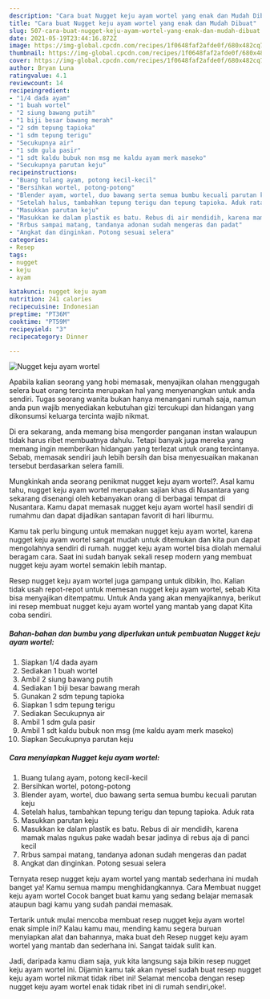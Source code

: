 ```yaml
---
description: "Cara buat Nugget keju ayam wortel yang enak dan Mudah Dibuat"
title: "Cara buat Nugget keju ayam wortel yang enak dan Mudah Dibuat"
slug: 507-cara-buat-nugget-keju-ayam-wortel-yang-enak-dan-mudah-dibuat
date: 2021-05-19T23:44:16.872Z
image: https://img-global.cpcdn.com/recipes/1f0648faf2afde0f/680x482cq70/nugget-keju-ayam-wortel-foto-resep-utama.jpg
thumbnail: https://img-global.cpcdn.com/recipes/1f0648faf2afde0f/680x482cq70/nugget-keju-ayam-wortel-foto-resep-utama.jpg
cover: https://img-global.cpcdn.com/recipes/1f0648faf2afde0f/680x482cq70/nugget-keju-ayam-wortel-foto-resep-utama.jpg
author: Bryan Luna
ratingvalue: 4.1
reviewcount: 14
recipeingredient:
- "1/4 dada ayam"
- "1 buah wortel"
- "2 siung bawang putih"
- "1 biji besar bawang merah"
- "2 sdm tepung tapioka"
- "1 sdm tepung terigu"
- "Secukupnya air"
- "1 sdm gula pasir"
- "1 sdt kaldu bubuk non msg me kaldu ayam merk maseko"
- "Secukupnya parutan keju"
recipeinstructions:
- "Buang tulang ayam, potong kecil-kecil"
- "Bersihkan wortel, potong-potong"
- "Blender ayam, wortel, duo bawang serta semua bumbu kecuali parutan keju"
- "Setelah halus, tambahkan tepung terigu dan tepung tapioka. Aduk rata"
- "Masukkan parutan keju"
- "Masukkan ke dalam plastik es batu. Rebus di air mendidih, karena mamak malas ngukus pake wadah besar jadinya di rebus aja di panci kecil"
- "Rrbus sampai matang, tandanya adonan sudah mengeras dan padat"
- "Angkat dan dinginkan. Potong sesuai selera"
categories:
- Resep
tags:
- nugget
- keju
- ayam

katakunci: nugget keju ayam 
nutrition: 241 calories
recipecuisine: Indonesian
preptime: "PT36M"
cooktime: "PT59M"
recipeyield: "3"
recipecategory: Dinner

---
```



![Nugget keju ayam wortel](https://img-global.cpcdn.com/recipes/1f0648faf2afde0f/680x482cq70/nugget-keju-ayam-wortel-foto-resep-utama.jpg)

Apabila kalian seorang yang hobi memasak, menyajikan olahan menggugah selera buat orang tercinta merupakan hal yang menyenangkan untuk anda sendiri. Tugas seorang  wanita bukan hanya menangani rumah saja, namun anda pun wajib menyediakan kebutuhan gizi tercukupi dan hidangan yang dikonsumsi keluarga tercinta wajib nikmat.

Di era  sekarang, anda memang bisa mengorder panganan instan walaupun tidak harus ribet membuatnya dahulu. Tetapi banyak juga mereka yang memang ingin memberikan hidangan yang terlezat untuk orang tercintanya. Sebab, memasak sendiri jauh lebih bersih dan bisa menyesuaikan makanan tersebut berdasarkan selera famili. 



Mungkinkah anda seorang penikmat nugget keju ayam wortel?. Asal kamu tahu, nugget keju ayam wortel merupakan sajian khas di Nusantara yang sekarang disenangi oleh kebanyakan orang di berbagai tempat di Nusantara. Kamu dapat memasak nugget keju ayam wortel hasil sendiri di rumahmu dan dapat dijadikan santapan favorit di hari liburmu.

Kamu tak perlu bingung untuk memakan nugget keju ayam wortel, karena nugget keju ayam wortel sangat mudah untuk ditemukan dan kita pun dapat mengolahnya sendiri di rumah. nugget keju ayam wortel bisa diolah memalui beragam cara. Saat ini sudah banyak sekali resep modern yang membuat nugget keju ayam wortel semakin lebih mantap.

Resep nugget keju ayam wortel juga gampang untuk dibikin, lho. Kalian tidak usah repot-repot untuk memesan nugget keju ayam wortel, sebab Kita bisa menyajikan ditempatmu. Untuk Anda yang akan menyajikannya, berikut ini resep membuat nugget keju ayam wortel yang mantab yang dapat Kita coba sendiri.

<!--inarticleads1-->

##### Bahan-bahan dan bumbu yang diperlukan untuk pembuatan Nugget keju ayam wortel:

1. Siapkan 1/4 dada ayam
1. Sediakan 1 buah wortel
1. Ambil 2 siung bawang putih
1. Sediakan 1 biji besar bawang merah
1. Gunakan 2 sdm tepung tapioka
1. Siapkan 1 sdm tepung terigu
1. Sediakan Secukupnya air
1. Ambil 1 sdm gula pasir
1. Ambil 1 sdt kaldu bubuk non msg (me kaldu ayam merk maseko)
1. Siapkan Secukupnya parutan keju




<!--inarticleads2-->

##### Cara menyiapkan Nugget keju ayam wortel:

1. Buang tulang ayam, potong kecil-kecil
1. Bersihkan wortel, potong-potong
1. Blender ayam, wortel, duo bawang serta semua bumbu kecuali parutan keju
1. Setelah halus, tambahkan tepung terigu dan tepung tapioka. Aduk rata
1. Masukkan parutan keju
1. Masukkan ke dalam plastik es batu. Rebus di air mendidih, karena mamak malas ngukus pake wadah besar jadinya di rebus aja di panci kecil
1. Rrbus sampai matang, tandanya adonan sudah mengeras dan padat
1. Angkat dan dinginkan. Potong sesuai selera




Ternyata resep nugget keju ayam wortel yang mantab sederhana ini mudah banget ya! Kamu semua mampu menghidangkannya. Cara Membuat nugget keju ayam wortel Cocok banget buat kamu yang sedang belajar memasak ataupun bagi kamu yang sudah pandai memasak.

Tertarik untuk mulai mencoba membuat resep nugget keju ayam wortel enak simple ini? Kalau kamu mau, mending kamu segera buruan menyiapkan alat dan bahannya, maka buat deh Resep nugget keju ayam wortel yang mantab dan sederhana ini. Sangat taidak sulit kan. 

Jadi, daripada kamu diam saja, yuk kita langsung saja bikin resep nugget keju ayam wortel ini. Dijamin kamu tak akan nyesel sudah buat resep nugget keju ayam wortel nikmat tidak ribet ini! Selamat mencoba dengan resep nugget keju ayam wortel enak tidak ribet ini di rumah sendiri,oke!.

